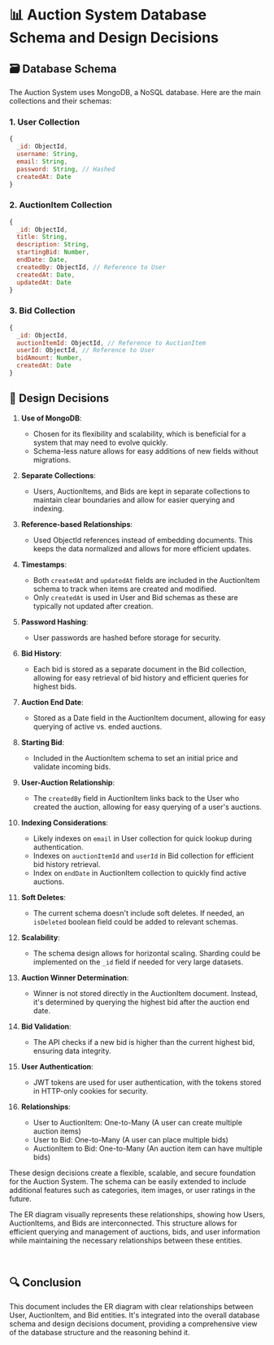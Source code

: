 # 📊 Auction System Database Schema and Design Decisions

## 🗃️ Database Schema

The Auction System uses MongoDB, a NoSQL database. Here are the main collections and their schemas:

### 1. User Collection

```javascript
{
  _id: ObjectId,
  username: String,
  email: String,
  password: String, // Hashed
  createdAt: Date
}
```

### 2. AuctionItem Collection

```javascript
{
  _id: ObjectId,
  title: String,
  description: String,
  startingBid: Number,
  endDate: Date,
  createdBy: ObjectId, // Reference to User
  createdAt: Date,
  updatedAt: Date
}
```

### 3. Bid Collection

```javascript
{
  _id: ObjectId,
  auctionItemId: ObjectId, // Reference to AuctionItem
  userId: ObjectId, // Reference to User
  bidAmount: Number,
  createdAt: Date
}
```


## 🧠 Design Decisions

1. **Use of MongoDB**:

    - Chosen for its flexibility and scalability, which is beneficial for a system that may need to evolve quickly.
    - Schema-less nature allows for easy additions of new fields without migrations.

2. **Separate Collections**:

    - Users, AuctionItems, and Bids are kept in separate collections to maintain clear boundaries and allow for easier querying and indexing.

3. **Reference-based Relationships**:

    - Used ObjectId references instead of embedding documents. This keeps the data normalized and allows for more efficient updates.

4. **Timestamps**:

    - Both `createdAt` and `updatedAt` fields are included in the AuctionItem schema to track when items are created and modified.
    - Only `createdAt` is used in User and Bid schemas as these are typically not updated after creation.

5. **Password Hashing**:

    - User passwords are hashed before storage for security.

6. **Bid History**:

    - Each bid is stored as a separate document in the Bid collection, allowing for easy retrieval of bid history and efficient queries for highest bids.

7. **Auction End Date**:

    - Stored as a Date field in the AuctionItem document, allowing for easy querying of active vs. ended auctions.

8. **Starting Bid**:

    - Included in the AuctionItem schema to set an initial price and validate incoming bids.

9. **User-Auction Relationship**:

    - The `createdBy` field in AuctionItem links back to the User who created the auction, allowing for easy querying of a user's auctions.

10. **Indexing Considerations**:

    - Likely indexes on `email` in User collection for quick lookup during authentication.
    - Indexes on `auctionItemId` and `userId` in Bid collection for efficient bid history retrieval.
    - Index on `endDate` in AuctionItem collection to quickly find active auctions.

11. **Soft Deletes**:

    - The current schema doesn't include soft deletes. If needed, an `isDeleted` boolean field could be added to relevant schemas.

12. **Scalability**:

    - The schema design allows for horizontal scaling. Sharding could be implemented on the `_id` field if needed for very large datasets.

13. **Auction Winner Determination**:

    - Winner is not stored directly in the AuctionItem document. Instead, it's determined by querying the highest bid after the auction end date.

14. **Bid Validation**:

    - The API checks if a new bid is higher than the current highest bid, ensuring data integrity.

15. **User Authentication**:

    - JWT tokens are used for user authentication, with the tokens stored in HTTP-only cookies for security.

16. **Relationships**:
    - User to AuctionItem: One-to-Many (A user can create multiple auction items)
    - User to Bid: One-to-Many (A user can place multiple bids)
    - AuctionItem to Bid: One-to-Many (An auction item can have multiple bids)

These design decisions create a flexible, scalable, and secure foundation for the Auction System. The schema can be easily extended to include additional features such as categories, item images, or user ratings in the future.

The ER diagram visually represents these relationships, showing how Users, AuctionItems, and Bids are interconnected. This structure allows for efficient querying and management of auctions, bids, and user information while maintaining the necessary relationships between these entities.

<br>

## 🔍 Conclusion

This document includes the ER diagram with clear relationships between User, AuctionItem, and Bid entities. It's integrated into the overall database schema and design decisions document, providing a comprehensive view of the database structure and the reasoning behind it.
